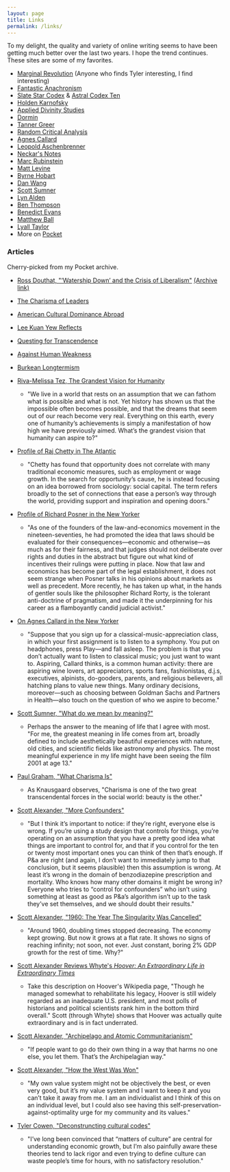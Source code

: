 ```yaml
---
layout: page
title: Links
permalink: /links/
---
```


To my delight, the quality and variety of online writing seems to have been getting much better over the last two years. I hope the trend continues. These sites are some of my favorites.

* [Marginal Revolution](http://marginalrevolution.com/) (Anyone who finds Tyler interesting, I find interesting)
* [Fantastic Anachronism](https://fantasticanachronism.com/)
* [Slate Star Codex](http://slatestarcodex.com/) & [Astral Codex Ten](https://astralcodexten.substack.com/)
* [Holden Karnofsky](https://www.cold-takes.com/)
* [Applied Divinity Studies](https://applieddivinitystudies.com/)
* [Dormin](https://dormin.org/)
* [Tanner Greer](https://scholars-stage.blogspot.com/)
* [Random Critical Analysis](https://randomcriticalanalysis.com/)
* [Agnes Callard](https://philosophy.uchicago.edu/faculty/a-callard)
* [Leopold Aschenbrenner](https://www.forourposterity.com/blog/)
* [Neckar's Notes](https://neckar.substack.com/people/13675520-neckar?sort=archive)
* [Marc Rubinstein](https://www.netinterest.co/)
* [Matt Levine](https://www.bloomberg.com/view/topics/money-stuff)
* [Byrne Hobart](https://diff.substack.com/)
* [Dan Wang](https://danwang.co/)
* [Scott Sumner](https://themoneyillusion.com/)
* [Lyn Alden](https://www.lynalden.com/)
* [Ben Thompson](https://stratechery.com/)
* [Benedict Evans](https://www.ben-evans.com/)
* [Matthew Ball](https://www.matthewball.vc/)
* [Lyall Taylor](https://lt3000.blogspot.com/)
* More on [Pocket](https://getpocket.com/@danschulz44)

### Articles

Cherry-picked from my Pocket archive.

- [Ross Douthat, "‘Watership Down’ and the Crisis of Liberalism"](https://www.nytimes.com/2019/10/22/opinion/watership-down-liberalism.html) [(Archive link)](https://web.archive.org/web/20191022102037/https://www.nytimes.com/2019/10/22/opinion/watership-down-liberalism.html)
- [The Charisma of Leaders](https://metaismurder.com/post/44155254813/the-charisma-of-leaders)
- [American Cultural Dominance Abroad](https://www.reddit.com/r/TheMotte/comments/bheycc/american_cultural_dominance_abroad/)
- [Lee Kuan Yew Reflects](http://content.time.com/time/subscriber/printout/0,8816,1137705,00.html)
- [Questing for Transcendence](https://scholars-stage.blogspot.com/2019/04/on-quests-for-transcendence.html)
- [Against Human Weakness](https://www.econlib.org/archives/2009/09/against_human_w.html)
- [Burkean Longtermism](https://www.forourposterity.com/burkean-longtermism/)
- [Riva-Melissa Tez, The Grandest Vision for Humanity](https://hackernoon.com/the-grandest-vision-for-humanity-7e54eb3a4369)
  - "We live in a world that rests on an assumption that we can fathom what is possible and what is not. Yet history has shown us that the impossible often becomes possible, and that the dreams that seem out of our reach become very real. Everything on this earth, every one of humanity’s achievements is simply a manifestation of how high we have previously aimed. What’s the grandest vision that humanity can aspire to?"


- [Profile of Raj Chetty in The Atlantic](https://www.theatlantic.com/magazine/archive/2019/08/raj-chettys-american-dream/592804/)
  - "Chetty has found that opportunity does not correlate with many traditional economic measures, such as employment or wage growth. In the search for opportunity’s cause, he is instead focusing on an idea borrowed from sociology: social capital. The term refers broadly to the set of connections that ease a person’s way through the world, providing support and inspiration and opening doors."

- [Profile of Richard Posner in the New Yorker](https://www.newyorker.com/magazine/2001/12/10/the-bench-burner)
  - "As one of the founders of the law-and-economics movement in the nineteen-seventies, he had promoted the idea that laws should be evaluated for their consequences—economic and otherwise—as much as for their fairness, and that judges should not deliberate over rights and duties in the abstract but figure out what kind of incentives their rulings were putting in place. Now that law and economics has become part of the legal establishment, it does not seem strange when Posner talks in his opinions about markets as well as precedent. More recently, he has taken up what, in the hands of gentler souls like the philosopher Richard Rorty, is the tolerant anti-doctrine of pragmatism, and made it the underpinning for his career as a flamboyantly candid judicial activist."

- [On Agnes Callard in the New Yorker](https://www.newyorker.com/magazine/2019/01/21/the-art-of-decision-making)
  - "Suppose that you sign up for a classical-music-appreciation class, in which your first assignment is to listen to a symphony. You put on headphones, press Play—and fall asleep. The problem is that you don’t actually want to listen to classical music; you just want to want to. Aspiring, Callard thinks, is a common human activity: there are aspiring wine lovers, art appreciators, sports fans, fashionistas, d.j.s, executives, alpinists, do-gooders, parents, and religious believers, all hatching plans to value new things. Many ordinary decisions, moreover—such as choosing between Goldman Sachs and Partners in Health—also touch on the question of who we aspire to become."

- [Scott Sumner, "What do we mean by meaning?"](https://www.themoneyillusion.com/what-do-we-mean-by-meaning/)
  - Perhaps the answer to the meaning of life that I agree with most. "For me, the greatest meaning in life comes from art, broadly defined to include aesthetically beautiful experiences with nature, old cities, and scientific fields like astronomy and physics.  The most meaningful experience in my life might have been seeing the film 2001 at age 13."

- [Paul Graham, "What Charisma Is"](http://www.paulgraham.com/recharisma.html)
  - As Knausgaard observes, "Charisma is one of the two great transcendental forces in the social world: beauty is the other."

- [Scott Alexander, "More Confounders"](https://slatestarcodex.com/2019/06/24/you-need-more-confounders/)
  - "But I think it’s important to notice: if they’re right, everyone else is wrong. If you’re using a study design that controls for things, you’re operating on an assumption that you have a pretty good idea what things are important to control for, and that if you control for the ten or twenty most important ones you can think of then that’s enough. If P&a are right (and again, I don’t want to immediately jump to that conclusion, but it seems plausible) then this assumption is wrong. At least it’s wrong in the domain of benzodiazepine prescription and mortality. Who knows how many other domains it might be wrong in? Everyone who tries to “control for confounders” who isn’t using something at least as good as P&a’s algorithm isn’t up to the task they’ve set themselves, and we should doubt their results."

- [Scott Alexander, "1960: The Year The Singularity Was Cancelled"](https://slatestarcodex.com/2019/04/22/1960-the-year-the-singularity-was-cancelled/)
  - "Around 1960, doubling times stopped decreasing. The economy kept growing. But now it grows at a flat rate. It shows no signs of reaching infinity; not soon, not ever. Just constant, boring 2% GDP growth for the rest of time. Why?"

- [Scott Alexander Reviews Whyte's _Hoover: An Extraordinary Life in Extraordinary Times_](https://slatestarcodex.com/2020/03/17/book-review-hoover/)
  - Take this description on Hoover's Wikipedia page, "Though he managed somewhat to rehabilitate his legacy, Hoover is still widely regarded as an inadequate U.S. president, and most polls of historians and political scientists rank him in the bottom third overall." Scott (through Whyte) shows that Hoover was actually quite extraordinary and is in fact underrated.

- [Scott Alexander, "Archipelago and Atomic Communitarianism"](https://slatestarcodex.com/2014/06/07/archipelago-and-atomic-communitarianism)
  - "If people want to go do their own thing in a way that harms no one else, you let them. That’s the Archipelagian way."

- [Scott Alexander, "How the West Was Won"](https://slatestarcodex.com/2016/07/25/how-the-west-was-won/)
  - "My own value system might not be objectively the best, or even very good, but it’s my value system and I want to keep it and you can’t take it away from me. I am an individualist and I think of this on an individual level, but I could also see having this self-preservation-against-optimality urge for my community and its values."

- [Tyler Cowen, "Deconstruncting cultural codes"](https://marginalrevolution.com/marginalrevolution/2018/12/deconstructing-cultural-codes.html)
  - "I’ve long been convinced that “matters of culture” are central for understanding economic growth, but I’m also painfully aware these theories tend to lack rigor and even trying to define culture can waste people’s time for hours, with no satisfactory resolution."

  

